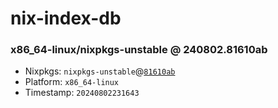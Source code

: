 # nix-index-db
### x86_64-linux/nixpkgs-unstable @ 240802.81610ab
- Nixpkgs: `nixpkgs-unstable`@[`81610ab`](https://github.com/NixOS/nixpkgs/commit/81610abc161d4021b29199aa464d6a1a521e0cc9)
- Platform: `x86_64-linux`
- Timestamp: `20240802231643`
